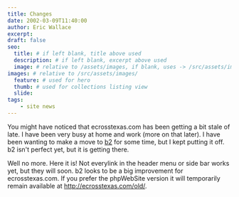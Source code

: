 ```yaml
---
title: Changes
date: 2002-03-09T11:40:00
author: Eric Wallace
excerpt: 
draft: false
seo:
  title: # if left blank, title above used
  description: # if left blank, excerpt above used
  image: # relative to /assets/images, if blank, uses -> /src/assets/images/meta/default.png
images: # relative to /src/assets/images/
  feature: # used for hero
  thumb: # used for collections listing view
  slide:
tags:
    - site news
---
```


You might have noticed that ecrosstexas.com has been getting a bit stale of late. I have been very busy at home and work (more on that later). I have been wanting to make a move to [b2](http://cafelog.com) for some time, but I kept putting it off. b2 isn't perfect yet, but it is getting there.

Well no more. Here it is! Not everylink in the header menu or side bar works yet, but they will soon. b2 looks to be a big improvement for ecrosstexas.com. If you prefer the phpWebSite version it will temporarily remain available at http://ecrosstexas.com/old/.
